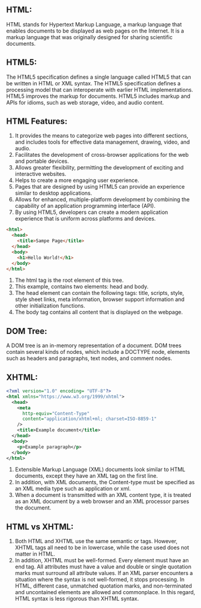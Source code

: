 ## HTML:

HTML stands for Hypertext Markup Language, a markup language that enables documents to be displayed as web pages on the Internet. It is a markup language that was originally designed for sharing scientific documents.

## HTML5:

The HTML5 specification defines a single language called HTML5 that can be written in HTML or XML syntax. The HTML5 specification defines a processing model that can interoperate with earlier HTML implementations. HTML5 improves the markup for documents. HTML5 includes markup and APIs for idioms, such as web storage, video, and audio content.

## HTML Features:

1. It provides the means to categorize web pages into different sections, and includes tools for effective data management, drawing, video, and audio.
2. Facilitates the development of cross-browser applications for the web and portable devices.
3. Allows greater flexibility, permitting the development of exciting and interactive websites.
4. Helps to create a more engaging user experience.
5. Pages that are designed by using HTML5 can provide an experience similar to desktop applications.
6. Allows for enhanced, multiple-platform development by combining the capability of an application programming interface (API).
7. By using HTML5, developers can create a modern application experience that is uniform across platforms and devices.

```html
<html>
  <head>
    <title>Sampe Page</title>
  </head>
  <body>
    <h1>Hello World!</h1>
  </body>
</html>
```

1. The html tag is the root element of this tree.
2. This example, contains two elements: head and body.
3. The head element can contain the following tags: title, scripts, style, style sheet links, meta information, browser support information and other initialization functions.
4. The body tag contains all content that is displayed on the webpage.

## DOM Tree:

A DOM tree is an in-memory representation of a document. DOM trees contain several kinds of nodes, which include a DOCTYPE node, elements such
as headers and paragraphs, text nodes, and comment nodes.

## XHTML:

```xml
<?xml version="1.0" encoding= "UTF-8"?>
<html xmlns="https://www.w3.org/1999/xhtml">
  <head>
    <meta
      http-equiv="Content-Type"
      content="application/xhtml+ml; charset=ISO-8859-1"
    />
    <title>Example document</title>
  </head>
  <body>
    <p>Example paragraph</p>
  </body>
</html>
```

1. Extensible Markup Language (XML) documents look similar to HTML documents, except they have an XML tag on the first line.
2. In addition, with XML documents, the Content-type must be specified as an XML media type such as application or xml.
3. When a document is transmitted with an XML content type, it is treated as an XML document by a web browser and an XML processor parses the document.

## HTML vs XHTML:

1. Both HTML and XHTML use the same semantic or tags. However, XHTML tags all need to be in lowercase, while the case used does not matter in HTML.
2. In addition, XHTML must be well-formed. Every element must have an end tag. All attributes must have a value and double or single quotation marks must surround all attribute values. If an XML parser encounters a situation where the syntax is not well-formed, it stops processing. In HTML, different case, unmatched quotation marks, and non-terminated and uncontained elements are allowed and commonplace. In this regard, HTML syntax is less rigorous than XHTML syntax.
